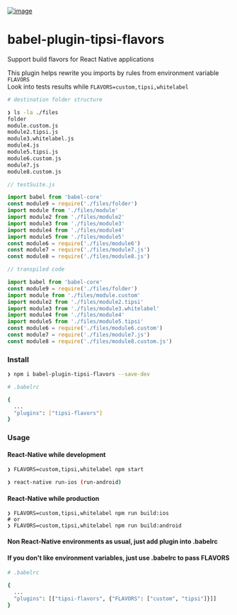 [![image](https://travis-ci.org/tipsi/babel-plugin-tipsi-flavors.svg?branch=master)](https://travis-ci.org/tipsi/babel-plugin-tipsi-flavors)
# babel-plugin-tipsi-flavors
Support build flavors for React Native applications  

This plugin helps rewrite you imports by rules from environment variable `FLAVORS`  
Look into tests results while `FLAVORS=custom,tipsi,whitelabel`

```bash
# destination folder structure

❯ ls -la ./files
folder
module.custom.js
module2.tipsi.js
module3.whitelabel.js
module4.js
module5.tipsi.js
module6.custom.js
module7.js
module8.custom.js
```

```javascript
// testSuite.js

import babel from 'babel-core'
const module9 = require('./files/folder')
import module from './files/module'
import module2 from './files/module2'
import module3 from './files/module3'
import module4 from './files/module4'
import module5 from './files/module5'
const module6 = require('./files/module6')
const module7 = require('./files/module7.js')
const module8 = require('./files/module8.js')
```

```javascript
// transpiled code

import babel from 'babel-core'
const module9 = require('./files/folder')
import module from './files/module.custom'
import module2 from './files/module2.tipsi'
import module3 from './files/module3.whitelabel'
import module4 from './files/module4'
import module5 from './files/module5.tipsi'
const module6 = require('./files/module6.custom')
const module7 = require('./files/module7.js')
const module8 = require('./files/module8.custom.js')
```

### Install
```bash
❯ npm i babel-plugin-tipsi-flavors --save-dev
```

```bash
# .babelrc

{
  ...
  "plugins": ["tipsi-flavors"]
}
```

### Usage

#### React-Native while development
```bash
❯ FLAVORS=custom,tipsi,whitelabel npm start

❯ react-native run-ios (run-android)
```

#### React-Native while production
```
❯ FLAVORS=custom,tipsi,whitelabel npm run build:ios
# or
❯ FLAVORS=custom,tipsi,whitelabel npm run build:android 
```

#### Non React-Native environments as usual, just add plugin into .babelrc

#### If you don't like environment variables, just use .babelrc to pass FLAVORS

```bash
# .babelrc

{
  ...
  "plugins": [["tipsi-flavors", {"FLAVORS": ["custom", "tipsi"]}]]
}
```
